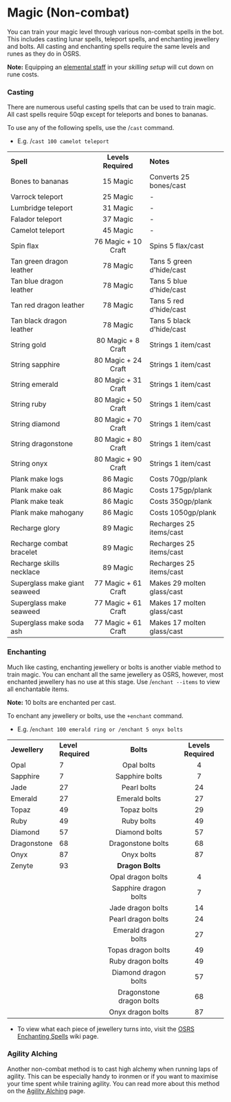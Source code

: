 # Magic (Non-combat)

You can train your magic level through various non-combat spells in the bot. This includes casting lunar spells, teleport spells, and enchanting jewellery and bolts. All casting and enchanting spells require the same levels and runes as they do in OSRS.&#x20;

**Note:** Equipping an [elemental staff](https://oldschool.runescape.wiki/w/Elemental\_staves) in your _skilling setup_ will cut down on rune costs.

### Casting

There are numerous useful casting spells that can be used to train magic. All cast spells require 50qp except for teleports and bones to bananas.

To use any of the following spells, use the /`cast` command.

* E.g. /`cast 100 camelot teleport`

|                               |                     |                            |
| ----------------------------- | :-----------------: | -------------------------- |
| **Spell**                     | **Levels Required** | **Notes**                  |
| Bones to bananas              |       15 Magic      | Converts 25 bones/cast     |
| Varrock teleport              |       25 Magic      | -                          |
| Lumbridge teleport            |       31 Magic      | -                          |
| Falador teleport              |       37 Magic      | -                          |
| Camelot teleport              |       45 Magic      | -                          |
| Spin flax                     | 76 Magic + 10 Craft | Spins 5 flax/cast          |
| Tan green dragon leather      |       78 Magic      | Tans 5 green d'hide/cast   |
| Tan blue dragon leather       |       78 Magic      | Tans 5 blue d'hide/cast    |
| Tan red dragon leather        |       78 Magic      | Tans 5 red d'hide/cast     |
| Tan black dragon leather      |       78 Magic      | Tans 5 black d'hide/cast   |
| String gold                   |  80 Magic + 8 Craft | Strings 1 item/cast        |
| String sapphire               | 80 Magic + 24 Craft | Strings 1 item/cast        |
| String emerald                | 80 Magic + 31 Craft | Strings 1 item/cast        |
| String ruby                   | 80 Magic + 50 Craft | Strings 1 item/cast        |
| String diamond                | 80 Magic + 70 Craft | Strings 1 item/cast        |
| String dragonstone            | 80 Magic + 80 Craft | Strings 1 item/cast        |
| String onyx                   | 80 Magic + 90 Craft | Strings 1 item/cast        |
| Plank make logs               |       86 Magic      | Costs 70gp/plank           |
| Plank make oak                |       86 Magic      | Costs 175gp/plank          |
| Plank make teak               |       86 Magic      | Costs 350gp/plank          |
| Plank make mahogany           |       86 Magic      | Costs 1050gp/plank         |
| Recharge glory                |       89 Magic      | Recharges 25 items/cast    |
| Recharge combat bracelet      |       89 Magic      | Recharges 25 items/cast    |
| Recharge skills necklace      |       89 Magic      | Recharges 25 items/cast    |
| Superglass make giant seaweed | 77 Magic + 61 Craft | Makes 29 molten glass/cast |
| Superglass make seaweed       | 77 Magic + 61 Craft | Makes 17 molten glass/cast |
| Superglass make soda ash      | 77 Magic + 61 Craft | Makes 17 molten glass/cast |

### Enchanting

Much like casting, enchanting jewellery or bolts is another viable method to train magic. You can enchant all the same jewellery as OSRS, however, most enchanted jewellery has no use at this stage. Use /`enchant --items` to view all enchantable items.

**Note:** 10 bolts are enchanted per cast.

To enchant any jewellery or bolts, use the `+enchant` command.

* E.g.  /`enchant 100 emerald ring or /enchant 5 onyx bolts`

|               |                    |                          |                     |
| ------------- | ------------------ | :----------------------: | :-----------------: |
| **Jewellery** | **Level Required** |         **Bolts**        | **Levels Required** |
| Opal          | 7                  |        Opal bolts        |          4          |
| Sapphire      | 7                  |      Sapphire bolts      |          7          |
| Jade          | 27                 |        Pearl bolts       |          24         |
| Emerald       | 27                 |       Emerald bolts      |          27         |
| Topaz         | 49                 |        Topaz bolts       |          29         |
| Ruby          | 49                 |        Ruby bolts        |          49         |
| Diamond       | 57                 |       Diamond bolts      |          57         |
| Dragonstone   | 68                 |     Dragonstone bolts    |          68         |
| Onyx          | 87                 |        Onyx bolts        |          87         |
| Zenyte        | 93                 |     **Dragon Bolts**     |                     |
|               |                    |     Opal dragon bolts    |          4          |
|               |                    |   Sapphire dragon bolts  |          7          |
|               |                    |     Jade dragon bolts    |          14         |
|               |                    |    Pearl dragon bolts    |          24         |
|               |                    |   Emerald dragon bolts   |          27         |
|               |                    |    Topas dragon bolts    |          49         |
|               |                    |     Ruby dragon bolts    |          49         |
|               |                    |   Diamond dragon bolts   |          57         |
|               |                    | Dragonstone dragon bolts |          68         |
|               |                    |     Onyx dragon bolts    |          87         |

* To view what each piece of jewellery turns into, visit the [OSRS Enchanting Spells](https://oldschool.runescape.wiki/w/Enchantment\_spells#Enchanted\_gold\_and\_silver\_jewellery) wiki page.

### Agility Alching

Another non-combat method is to cast high alchemy when running laps of agility. This can be especially handy to ironmen or if you want to maximise your time spent while training agility. You can read more about this method on the [Agility Alching](https://wiki.oldschool.gg/skills/agility/agility-alching) page.

